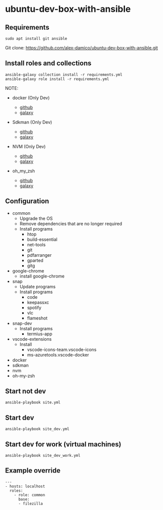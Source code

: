 # ubuntu-dev-box-with-ansible

## Requirements
```
sudo apt install git ansible
```

Git clone: https://github.com/alex-damico/ubuntu-dev-box-with-ansible.git

## Install roles and collections
```
ansible-galaxy collection install -r requirements.yml
ansible-galaxy role install -r requirements.yml
```

NOTE:
- docker (Only Dev)
    - [github](https://github.com/geerlingguy/ansible-role-docker)
    - [galaxy](https://galaxy.ansible.com/geerlingguy/docker)

- Sdkman (Only Dev)
    - [github](https://github.com/Comcast/ansible-sdkman)
    - [galaxy](https://galaxy.ansible.com/comcast/sdkman)

- NVM (Only Dev)
    - [github](https://github.com/grzegorznowak/ansible-nvm-node)
    - [galaxy](https://galaxy.ansible.com/grzegorznowak/nvm_node)

- oh_my_zsh
    - [github](https://github.com/gantsign/ansible-role-oh-my-zsh)
    - [galaxy](https://galaxy.ansible.com/gantsign/oh-my-zsh)


## Configuration
- common
    - Upgrade the OS
    - Remove dependencies that are no longer required
    - Install programs
        - htop
        - build-essential
        - net-tools
        - git
        - pdfarranger
        - gparted
        - gitg
- google-chrome
    - install google-chrome
- snap
    - Update programs
    - Install programs
        - code
        - keepassxc
        - spotify
        - vlc
        - flameshot
- snap-dev
    - Install programs
        - termius-app
- vscode-extensions
    - Install
        - vscode-icons-team.vscode-icons
        - ms-azuretools.vscode-docker
- docker
- sdkman
- nvm
- oh-my-zsh

## Start not dev
```
ansible-playbook site.yml
```

## Start dev
```
ansible-playbook site_dev.yml
```

## Start dev for work (virtual machines)
```
ansible-playbook site_dev_work.yml
```

## Example override
```
---
- hosts: localhost
  roles:
    - role: common
      base:
      - filezilla
```